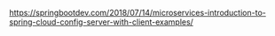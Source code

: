 https://springbootdev.com/2018/07/14/microservices-introduction-to-spring-cloud-config-server-with-client-examples/
